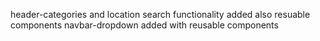 header-categories and location  search functionality added also resuable components 
navbar-dropdown added with reusable components

